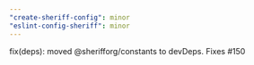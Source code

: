 ```yaml
---
"create-sheriff-config": minor
"eslint-config-sheriff": minor
---
```


fix(deps): moved @sherifforg/constants to devDeps. Fixes #150
